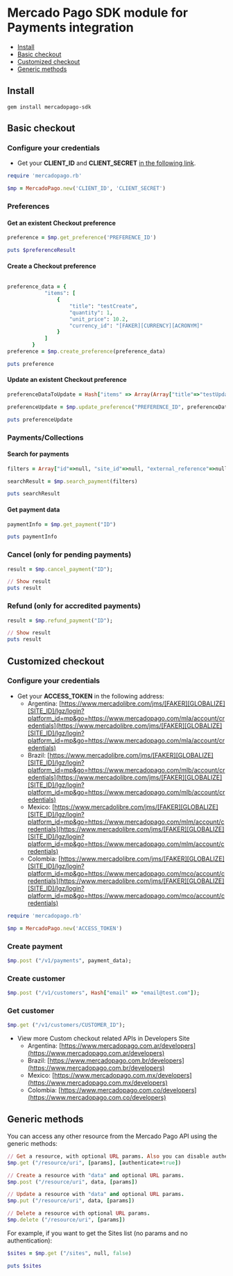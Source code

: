 # Mercado Pago SDK module for Payments integration

* [Install](#install)
* [Basic checkout](#basic-checkout)
* [Customized checkout](#custom-checkout)
* [Generic methods](#generic-methods)

<a name="install"></a>
## Install

```gem install mercadopago-sdk```

<a name="basic-checkout"></a>
## Basic checkout

### Configure your credentials

* Get your **CLIENT_ID** and **CLIENT_SECRET** [in the following link](https://www.mercadolibre.com/jms/[FAKER][GLOBALIZE][SITE_ID]/lgz/login?platform_id=mp&go=https://www.mercadopago.com/mla/account/credentials).

```ruby
require 'mercadopago.rb'

$mp = MercadoPago.new('CLIENT_ID', 'CLIENT_SECRET')
```

### Preferences

#### Get an existent Checkout preference

```ruby
preference = $mp.get_preference('PREFERENCE_ID')

puts $preferenceResult
```

#### Create a Checkout preference

```ruby

preference_data = {
			"items": [
				{
					"title": "testCreate",
					"quantity": 1,
					"unit_price": 10.2,
					"currency_id": "[FAKER][CURRENCY][ACRONYM]"
				}
			]
		}
preference = $mp.create_preference(preference_data)

puts preference
```

#### Update an existent Checkout preference

```ruby
preferenceDataToUpdate = Hash["items" => Array(Array["title"=>"testUpdated", "quantity"=>1, "unit_price"=>2])]

preferenceUpdate = $mp.update_preference("PREFERENCE_ID", preferenceDataToUpdate)

puts preferenceUpdate
```

### Payments/Collections

#### Search for payments

```ruby    
filters = Array["id"=>null, "site_id"=>null, "external_reference"=>null]

searchResult = $mp.search_payment(filters)

puts searchResult
```

#### Get payment data

```ruby
paymentInfo = $mp.get_payment("ID")

puts paymentInfo
```

### Cancel (only for pending payments)

```ruby
result = $mp.cancel_payment("ID");

// Show result
puts result
```

### Refund (only for accredited payments)

```ruby
result = $mp.refund_payment("ID");

// Show result
puts result
```

<a name="custom-checkout"></a>
## Customized checkout

### Configure your credentials

* Get your **ACCESS_TOKEN** in the following address:
    * Argentina: [https://www.mercadolibre.com/jms/[FAKER][GLOBALIZE][SITE_ID]/lgz/login?platform_id=mp&go=https://www.mercadopago.com/mla/account/credentials](https://www.mercadolibre.com/jms/[FAKER][GLOBALIZE][SITE_ID]/lgz/login?platform_id=mp&go=https://www.mercadopago.com/mla/account/credentials)
    * Brazil: [https://www.mercadolibre.com/jms/[FAKER][GLOBALIZE][SITE_ID]/lgz/login?platform_id=mp&go=https://www.mercadopago.com/mlb/account/credentials](https://www.mercadolibre.com/jms/[FAKER][GLOBALIZE][SITE_ID]/lgz/login?platform_id=mp&go=https://www.mercadopago.com/mlb/account/credentials)
    * Mexico: [https://www.mercadolibre.com/jms/[FAKER][GLOBALIZE][SITE_ID]/lgz/login?platform_id=mp&go=https://www.mercadopago.com/mlm/account/credentials](https://www.mercadolibre.com/jms/[FAKER][GLOBALIZE][SITE_ID]/lgz/login?platform_id=mp&go=https://www.mercadopago.com/mlm/account/credentials)
    * Colombia: [https://www.mercadolibre.com/jms/[FAKER][GLOBALIZE][SITE_ID]/lgz/login?platform_id=mp&go=https://www.mercadopago.com/mco/account/credentials](https://www.mercadolibre.com/jms/[FAKER][GLOBALIZE][SITE_ID]/lgz/login?platform_id=mp&go=https://www.mercadopago.com/mco/account/credentials)

```ruby
require 'mercadopago.rb'

$mp = MercadoPago.new('ACCESS_TOKEN')
```

### Create payment

```ruby
$mp.post ("/v1/payments", payment_data);
```

### Create customer

```ruby
$mp.post ("/v1/customers", Hash["email" => "email@test.com"]);
```

### Get customer

```ruby
$mp.get ("/v1/customers/CUSTOMER_ID");
```

* View more Custom checkout related APIs in Developers Site
    * Argentina: [https://www.mercadopago.com.ar/developers](https://www.mercadopago.com.ar/developers)
    * Brazil: [https://www.mercadopago.com.br/developers](https://www.mercadopago.com.br/developers)
    * Mexico: [https://www.mercadopago.com.mx/developers](https://www.mercadopago.com.mx/developers)
    * Colombia: [https://www.mercadopago.com.co/developers](https://www.mercadopago.com.co/developers)

<a name="generic-methods"></a>
## Generic methods
You can access any other resource from the Mercado Pago API using the generic methods:

```ruby
// Get a resource, with optional URL params. Also you can disable authentication for public APIs
$mp.get ("/resource/uri", [params], [authenticate=true])

// Create a resource with "data" and optional URL params.
$mp.post ("/resource/uri", data, [params])

// Update a resource with "data" and optional URL params.
$mp.put ("/resource/uri", data, [params])

// Delete a resource with optional URL params.
$mp.delete ("/resource/uri", [params])
```

 For example, if you want to get the Sites list (no params and no authentication):

```ruby
$sites = $mp.get ("/sites", null, false)

puts $sites
```
